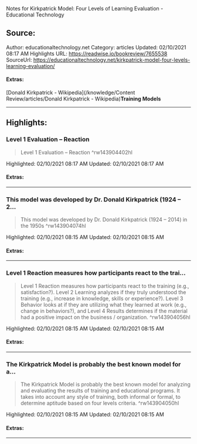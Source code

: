 Notes for Kirkpatrick Model: Four Levels of Learning Evaluation - Educational Technology

## Source:
Author: educationaltechnology.net
Category: articles
Updated: 02/10/2021 08:17 AM
Highlights URL: https://readwise.io/bookreview/7655538
SourceUrl: https://educationaltechnology.net/kirkpatrick-model-four-levels-learning-evaluation/


#### Extras:
[Donald Kirkpatrick - Wikipedia](/knowledge/Content Review/articles/Donald Kirkpatrick - Wikipedia)**Training Models**



 
-----
 ## Highlights:

### Level 1 Evaluation – Reaction
>Level 1 Evaluation – Reaction ^rw143904402hl


Highlighted: 02/10/2021 08:17 AM
Updated: 02/10/2021 08:17 AM


#### Extras:





------

### This model was developed by Dr. Donald Kirkpatrick (1924 – 2...
>This model was developed by Dr. Donald Kirkpatrick (1924 – 2014) in the 1950s ^rw143904074hl


Highlighted: 02/10/2021 08:15 AM
Updated: 02/10/2021 08:15 AM


#### Extras:





------

### Level 1 Reaction measures how participants react to the trai...
>Level 1 Reaction measures how participants react to the training (e.g., satisfaction?). Level 2 Learning analyzes if they truly understood the training (e.g., increase in knowledge, skills or experience?). Level 3 Behavior looks at if they are utilizing what they learned at work (e.g., change in behaviors?), and Level 4 Results determines if the material had a positive impact on the business / organization. ^rw143904056hl


Highlighted: 02/10/2021 08:15 AM
Updated: 02/10/2021 08:15 AM


#### Extras:





------

### The Kirkpatrick Model is probably the best known model for a...
>The Kirkpatrick Model is probably the best known model for analyzing and evaluating the results of training and educational programs. It takes into account any style of training, both informal or formal, to determine aptitude based on four levels criteria. ^rw143904050hl


Highlighted: 02/10/2021 08:15 AM
Updated: 02/10/2021 08:15 AM


#### Extras:





------

